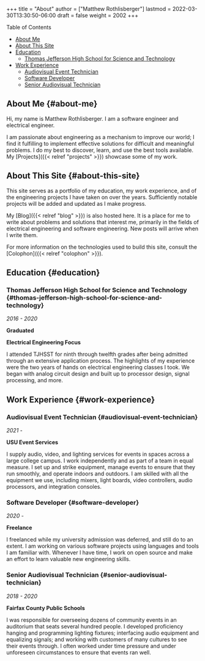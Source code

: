 +++
title = "About"
author = ["Matthew Rothlisberger"]
lastmod = 2022-03-30T13:30:50-06:00
draft = false
weight = 2002
+++

<div class="ox-hugo-toc toc">

<div class="heading">Table of Contents</div>

- [About Me](#about-me)
- [About This Site](#about-this-site)
- [Education](#education)
    - [Thomas Jefferson High School for Science and Technology](#thomas-jefferson-high-school-for-science-and-technology)
- [Work Experience](#work-experience)
    - [Audiovisual Event Technician](#audiovisual-event-technician)
    - [Software Developer](#software-developer)
    - [Senior Audiovisual Technician](#senior-audiovisual-technician)

</div>
<!--endtoc-->


## About Me {#about-me}

Hi, my name is Matthew Rothlisberger. I am a software engineer and
electrical engineer.

I am passionate about engineering as a mechanism to improve our world;
I find it fulfilling to implement effective solutions for difficult
and meaningful problems. I do my best to discover, learn, and use the
best tools available. My [Projects]({{< relref "projects" >}}) showcase some of my work.


## About This Site {#about-this-site}

This site serves as a portfolio of my education, my work experience,
and of the engineering projects I have taken on over the
years. Sufficiently notable projects will be added and updated as I
make progress.

My [Blog]({{< relref "blog" >}}) is also hosted here. It is a place for me to write about
problems and solutions that interest me, primarily in the fields of
electrical engineering and software engineering. New posts will arrive
when I write them.

For more information on the technologies used to build this site,
consult the [Colophon]({{< relref "colophon" >}}).


## Education {#education}


### Thomas Jefferson High School for Science and Technology {#thomas-jefferson-high-school-for-science-and-technology}

_2016 - 2020_

**Graduated**

**Electrical Engineering Focus**

I attended TJHSST for ninth through twelfth grades after being
admitted through an extensive application process. The highlights of
my experience were the two years of hands on electrical engineering
classes I took. We began with analog circuit design and built up to
processor design, signal processing, and more.


## Work Experience {#work-experience}


### Audiovisual Event Technician {#audiovisual-event-technician}

_2021 -_

**USU Event Services**

I supply audio, video, and lighting services for events in spaces
across a large college campus. I work independently and as part of a
team in equal measure. I set up and strike equipment, manage events to
ensure that they run smoothly, and operate indoors and outdoors. I am
skilled with all the equipment we use, including mixers, light boards,
video controllers, audio processors, and integration consoles.


### Software Developer {#software-developer}

_2020 -_

**Freelance**

I freelanced while my university admission was deferred, and still do
to an extent. I am working on various software projects using
languages and tools I am familiar with. Whenever I have time, I work
on open source and make an effort to learn valuable new engineering
skills.


### Senior Audiovisual Technician {#senior-audiovisual-technician}

_2018 - 2020_

**Fairfax County Public Schools**

I was responsible for overseeing dozens of community events in an
auditorium that seats several hundred people. I developed proficiency
hanging and programming lighting fixtures; interfacing audio equipment
and equalizing signals; and working with customers of many cultures to
see their events through. I often worked under time pressure and under
unforeseen circumstances to ensure that events ran well.
